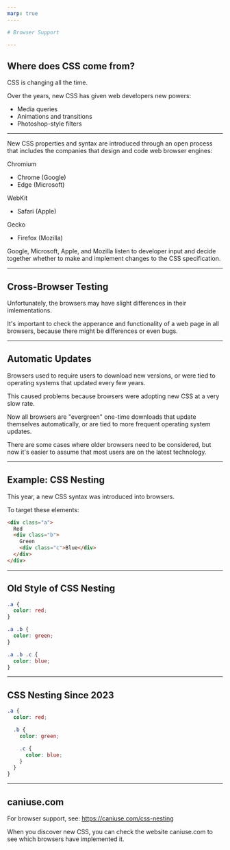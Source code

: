 ```yaml
---
marp: true
----

# Browser Support

---
```


## Where does CSS come from?

CSS is changing all the time.

Over the years, new CSS has given web developers new powers:

- Media queries
- Animations and transitions
- Photoshop-style filters

---

New CSS properties and syntax are introduced through an open process that includes the companies that design and code web browser engines:

Chromium

- Chrome (Google)
- Edge (Microsoft)

WebKit

- Safari (Apple)

Gecko

- Firefox (Mozilla)

Google, Microsoft, Apple, and Mozilla listen to developer input and decide together whether to make and implement changes to the CSS specification.

---

## Cross-Browser Testing

Unfortunately, the browsers may have slight differences in their imlementations.

It's important to check the apperance and functionality of a web page in all browsers, because there might be differences or even bugs.

---

## Automatic Updates

Browsers used to require users to download new versions, or were tied to operating systems that updated every few years.

This caused problems because browsers were adopting new CSS at a very slow rate.

Now all browsers are "evergreen" one-time downloads that update themselves automatically, or are tied to more frequent operating system updates.

There are some cases where older browsers need to be considered, but now it's easier to assume that most users are on the latest technology.

---

## Example: CSS Nesting

This year, a new CSS syntax was introduced into browsers.

To target these elements:

```html
<div class="a">
  Red
  <div class="b">
    Green
    <div class="c">Blue</div>
  </div>
</div>
```

---

## Old Style of CSS Nesting

```css
.a {
  color: red;
}

.a .b {
  color: green;
}

.a .b .c {
  color: blue;
}
```

---

## CSS Nesting Since 2023

```css
.a {
  color: red;

  .b {
    color: green;

    .c {
      color: blue;
    }
  }
}
```

---

## caniuse.com

For browser support, see: https://caniuse.com/css-nesting

When you discover new CSS, you can check the website caniuse.com to see which browsers have implemented it.
